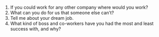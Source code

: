 1. If you could work for any other company where would you work?
2. What can you do for us that someone else can’t?
3. Tell me about your dream job.
4. What kind of boss and co-workers have you had the most and least success with, and why?
